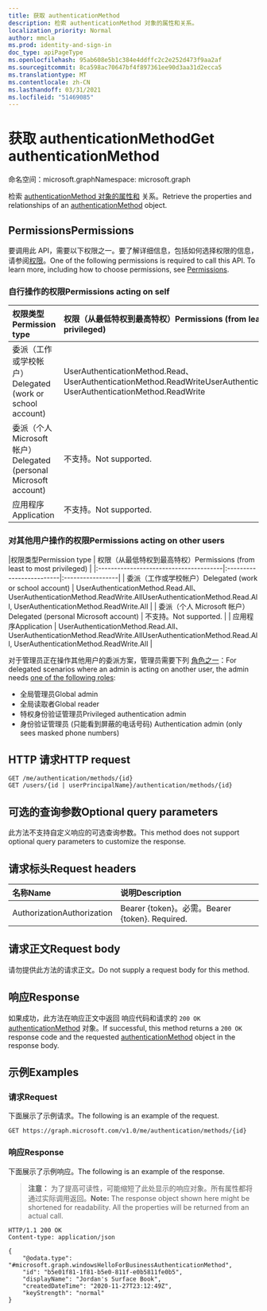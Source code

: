 ```yaml
---
title: 获取 authenticationMethod
description: 检索 authenticationMethod 对象的属性和关系。
localization_priority: Normal
author: mmcla
ms.prod: identity-and-sign-in
doc_type: apiPageType
ms.openlocfilehash: 95ab608e5b1c384e4ddffc2c2e252d473f9aa2af
ms.sourcegitcommit: 8ca598ac70647bf4f897361ee90d3aa31d2ecca5
ms.translationtype: MT
ms.contentlocale: zh-CN
ms.lasthandoff: 03/31/2021
ms.locfileid: "51469085"
---
```

# <a name="get-authenticationmethod"></a><span data-ttu-id="002a2-103">获取 authenticationMethod</span><span class="sxs-lookup"><span data-stu-id="002a2-103">Get authenticationMethod</span></span>

<span data-ttu-id="002a2-104">命名空间：microsoft.graph</span><span class="sxs-lookup"><span data-stu-id="002a2-104">Namespace: microsoft.graph</span></span>

<span data-ttu-id="002a2-105">检索 [authenticationMethod 对象的属性和](../resources/authenticationmethod.md) 关系。</span><span class="sxs-lookup"><span data-stu-id="002a2-105">Retrieve the properties and relationships of an [authenticationMethod](../resources/authenticationmethod.md) object.</span></span>

## <a name="permissions"></a><span data-ttu-id="002a2-106">Permissions</span><span class="sxs-lookup"><span data-stu-id="002a2-106">Permissions</span></span>

<span data-ttu-id="002a2-p101">要调用此 API，需要以下权限之一。要了解详细信息，包括如何选择权限的信息，请参阅[权限](/graph/permissions-reference)。</span><span class="sxs-lookup"><span data-stu-id="002a2-p101">One of the following permissions is required to call this API. To learn more, including how to choose permissions, see [Permissions](/graph/permissions-reference).</span></span>

### <a name="permissions-acting-on-self"></a><span data-ttu-id="002a2-109">自行操作的权限</span><span class="sxs-lookup"><span data-stu-id="002a2-109">Permissions acting on self</span></span>

|<span data-ttu-id="002a2-110">权限类型</span><span class="sxs-lookup"><span data-stu-id="002a2-110">Permission type</span></span>      | <span data-ttu-id="002a2-111">权限（从最低特权到最高特权）</span><span class="sxs-lookup"><span data-stu-id="002a2-111">Permissions (from least to most privileged)</span></span>              |
|:---------------------------------------|:-------------------------|
| <span data-ttu-id="002a2-112">委派（工作或学校帐户）</span><span class="sxs-lookup"><span data-stu-id="002a2-112">Delegated (work or school account)</span></span>     | <span data-ttu-id="002a2-113">UserAuthenticationMethod.Read、UserAuthenticationMethod.ReadWrite</span><span class="sxs-lookup"><span data-stu-id="002a2-113">UserAuthenticationMethod.Read, UserAuthenticationMethod.ReadWrite</span></span> |
| <span data-ttu-id="002a2-114">委派（个人 Microsoft 帐户）</span><span class="sxs-lookup"><span data-stu-id="002a2-114">Delegated (personal Microsoft account)</span></span> | <span data-ttu-id="002a2-115">不支持。</span><span class="sxs-lookup"><span data-stu-id="002a2-115">Not supported.</span></span> |
| <span data-ttu-id="002a2-116">应用程序</span><span class="sxs-lookup"><span data-stu-id="002a2-116">Application</span></span>                            | <span data-ttu-id="002a2-117">不支持。</span><span class="sxs-lookup"><span data-stu-id="002a2-117">Not supported.</span></span> |

### <a name="permissions-acting-on-other-users"></a><span data-ttu-id="002a2-118">对其他用户操作的权限</span><span class="sxs-lookup"><span data-stu-id="002a2-118">Permissions acting on other users</span></span>

|<span data-ttu-id="002a2-119">权限类型</span><span class="sxs-lookup"><span data-stu-id="002a2-119">Permission type</span></span>      | <span data-ttu-id="002a2-120">权限（从最低特权到最高特权）</span><span class="sxs-lookup"><span data-stu-id="002a2-120">Permissions (from least to most privileged)</span></span>              |
|:---------------------------------------|:-------------------------|:-----------------|
| <span data-ttu-id="002a2-121">委派（工作或学校帐户）</span><span class="sxs-lookup"><span data-stu-id="002a2-121">Delegated (work or school account)</span></span>     | <span data-ttu-id="002a2-122">UserAuthenticationMethod.Read.All、UserAuthenticationMethod.ReadWrite.All</span><span class="sxs-lookup"><span data-stu-id="002a2-122">UserAuthenticationMethod.Read.All, UserAuthenticationMethod.ReadWrite.All</span></span> |
| <span data-ttu-id="002a2-123">委派（个人 Microsoft 帐户）</span><span class="sxs-lookup"><span data-stu-id="002a2-123">Delegated (personal Microsoft account)</span></span> | <span data-ttu-id="002a2-124">不支持。</span><span class="sxs-lookup"><span data-stu-id="002a2-124">Not supported.</span></span> |
| <span data-ttu-id="002a2-125">应用程序</span><span class="sxs-lookup"><span data-stu-id="002a2-125">Application</span></span>                            | <span data-ttu-id="002a2-126">UserAuthenticationMethod.Read.All、UserAuthenticationMethod.ReadWrite.All</span><span class="sxs-lookup"><span data-stu-id="002a2-126">UserAuthenticationMethod.Read.All, UserAuthenticationMethod.ReadWrite.All</span></span> |

<span data-ttu-id="002a2-127">对于管理员正在操作其他用户的委派方案，管理员需要下列 [角色之一](/azure/active-directory/users-groups-roles/directory-assign-admin-roles#available-roles)：</span><span class="sxs-lookup"><span data-stu-id="002a2-127">For delegated scenarios where an admin is acting on another user, the admin needs [one of the following roles](/azure/active-directory/users-groups-roles/directory-assign-admin-roles#available-roles):</span></span>
* <span data-ttu-id="002a2-128">全局管理员</span><span class="sxs-lookup"><span data-stu-id="002a2-128">Global admin</span></span>
* <span data-ttu-id="002a2-129">全局读取者</span><span class="sxs-lookup"><span data-stu-id="002a2-129">Global reader</span></span>
* <span data-ttu-id="002a2-130">特权身份验证管理员</span><span class="sxs-lookup"><span data-stu-id="002a2-130">Privileged authentication admin</span></span>
* <span data-ttu-id="002a2-131">身份验证管理员 (只能看到屏蔽的电话号码) </span><span class="sxs-lookup"><span data-stu-id="002a2-131">Authentication admin (only sees masked phone numbers)</span></span>

## <a name="http-request"></a><span data-ttu-id="002a2-132">HTTP 请求</span><span class="sxs-lookup"><span data-stu-id="002a2-132">HTTP request</span></span>

<!-- { "blockType": "ignored" } -->

```http
GET /me/authentication/methods/{id}
GET /users/{id | userPrincipalName}/authentication/methods/{id}
```

## <a name="optional-query-parameters"></a><span data-ttu-id="002a2-133">可选的查询参数</span><span class="sxs-lookup"><span data-stu-id="002a2-133">Optional query parameters</span></span>

<span data-ttu-id="002a2-134">此方法不支持自定义响应的可选查询参数。</span><span class="sxs-lookup"><span data-stu-id="002a2-134">This method does not support optional query parameters to customize the response.</span></span>

## <a name="request-headers"></a><span data-ttu-id="002a2-135">请求标头</span><span class="sxs-lookup"><span data-stu-id="002a2-135">Request headers</span></span>

| <span data-ttu-id="002a2-136">名称</span><span class="sxs-lookup"><span data-stu-id="002a2-136">Name</span></span>      |<span data-ttu-id="002a2-137">说明</span><span class="sxs-lookup"><span data-stu-id="002a2-137">Description</span></span>|
|:----------|:----------|
| <span data-ttu-id="002a2-138">Authorization</span><span class="sxs-lookup"><span data-stu-id="002a2-138">Authorization</span></span> | <span data-ttu-id="002a2-p102">Bearer {token}。必需。</span><span class="sxs-lookup"><span data-stu-id="002a2-p102">Bearer {token}. Required.</span></span> |

## <a name="request-body"></a><span data-ttu-id="002a2-141">请求正文</span><span class="sxs-lookup"><span data-stu-id="002a2-141">Request body</span></span>

<span data-ttu-id="002a2-142">请勿提供此方法的请求正文。</span><span class="sxs-lookup"><span data-stu-id="002a2-142">Do not supply a request body for this method.</span></span>

## <a name="response"></a><span data-ttu-id="002a2-143">响应</span><span class="sxs-lookup"><span data-stu-id="002a2-143">Response</span></span>

<span data-ttu-id="002a2-144">如果成功，此方法在响应正文中返回 响应代码和请求的 `200 OK` [authenticationMethod](../resources/authenticationmethod.md) 对象。</span><span class="sxs-lookup"><span data-stu-id="002a2-144">If successful, this method returns a `200 OK` response code and the requested [authenticationMethod](../resources/authenticationmethod.md) object in the response body.</span></span>

## <a name="examples"></a><span data-ttu-id="002a2-145">示例</span><span class="sxs-lookup"><span data-stu-id="002a2-145">Examples</span></span>

### <a name="request"></a><span data-ttu-id="002a2-146">请求</span><span class="sxs-lookup"><span data-stu-id="002a2-146">Request</span></span>

<span data-ttu-id="002a2-147">下面展示了示例请求。</span><span class="sxs-lookup"><span data-stu-id="002a2-147">The following is an example of the request.</span></span>


```msgraph-interactive
GET https://graph.microsoft.com/v1.0/me/authentication/methods/{id}
```

### <a name="response"></a><span data-ttu-id="002a2-148">响应</span><span class="sxs-lookup"><span data-stu-id="002a2-148">Response</span></span>

<span data-ttu-id="002a2-149">下面展示了示例响应。</span><span class="sxs-lookup"><span data-stu-id="002a2-149">The following is an example of the response.</span></span>

> <span data-ttu-id="002a2-p103">**注意：** 为了提高可读性，可能缩短了此处显示的响应对象。所有属性都将通过实际调用返回。</span><span class="sxs-lookup"><span data-stu-id="002a2-p103">**Note:** The response object shown here might be shortened for readability. All the properties will be returned from an actual call.</span></span>

<!-- {
  "blockType": "response",
  "truncated": true,
  "@odata.type": "microsoft.graph.authenticationMethod"
} -->

```http
HTTP/1.1 200 OK
Content-type: application/json

{
    "@odata.type": "#microsoft.graph.windowsHelloForBusinessAuthenticationMethod",
    "id": "b5e01f81-1f81-b5e0-811f-e0b5811fe0b5",
    "displayName": "Jordan's Surface Book",
    "createdDateTime": "2020-11-27T23:12:49Z",
    "keyStrength": "normal"
}
```

<!-- uuid: 16cd6b66-4b1a-43a1-adaf-3a886856ed98
2019-02-04 14:57:30 UTC -->
<!-- {
  "type": "#page.annotation",
  "description": "Get authenticationMethod",
  "keywords": "",
  "section": "documentation",
  "tocPath": ""
}-->
